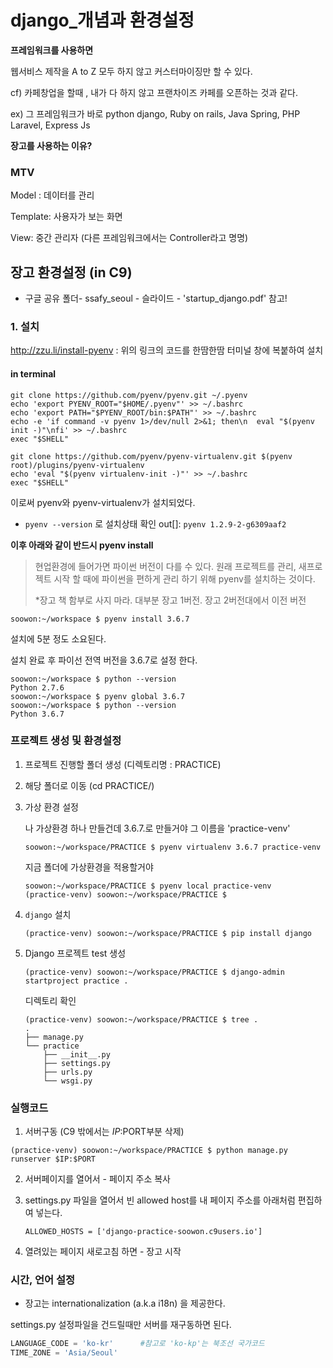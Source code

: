 #  django_개념과 환경설정

**프레임워크를 사용하면** 

웹서비스 제작을 A to Z 모두 하지 않고  커스터마이징만 할 수 있다. 

cf) 카페창업을 할때 , 내가 다 하지 않고 프랜차이즈 카페를 오픈하는 것과 같다. 

ex) 그 프레임워크가 바로 python django, Ruby on rails, Java Spring, PHP Laravel, Express Js  



**장고를 사용하는 이유?**



###  MTV

Model : 데이터를 관리

Template: 사용자가 보는 화면 

View: 중간 관리자 (다른 프레임워크에서는 Controller라고 명명)





## 장고 환경설정 (in C9)

* 구글 공유 폴더- ssafy_seoul - 슬라이드 - 'startup_django.pdf' 참고! 

###  1. 설치

http://zzu.li/install-pyenv : 위의 링크의 코드를 한땀한땀 터미널 창에 복붙하여 설치 

####  in terminal

``` shell
git clone https://github.com/pyenv/pyenv.git ~/.pyenv
echo 'export PYENV_ROOT="$HOME/.pyenv"' >> ~/.bashrc
echo 'export PATH="$PYENV_ROOT/bin:$PATH"' >> ~/.bashrc
echo -e 'if command -v pyenv 1>/dev/null 2>&1; then\n  eval "$(pyenv init -)"\nfi' >> ~/.bashrc
exec "$SHELL"

git clone https://github.com/pyenv/pyenv-virtualenv.git $(pyenv root)/plugins/pyenv-virtualenv
echo 'eval "$(pyenv virtualenv-init -)"' >> ~/.bashrc
exec "$SHELL"
```

이로써 pyenv와 pyenv-virtualenv가 설치되었다. 

- `pyenv --version` 로 설치상태 확인 out[]: `pyenv 1.2.9-2-g6309aaf2`

**이후 아래와 같이 반드시 pyenv install** 

> 현업환경에 들어가면 파이썬 버전이 다를 수 있다.  원래 프로젝트를 관리, 새프로젝트 시작 할 때에 파이썬을 편하게 관리 하기 위해 pyenv를 설치하는 것이다. 
>
> *장고 책 함부로 사지 마라. 대부분 장고 1버전.  장고 2버전대에서 이전 버전  

``` shell
soowon:~/workspace $ pyenv install 3.6.7
```

설치에 5분 정도 소요된다. 

설치 완료 후 파이선 전역 버전을 3.6.7로 설정 한다.

``` shell
soowon:~/workspace $ python --version
Python 2.7.6
soowon:~/workspace $ pyenv global 3.6.7
soowon:~/workspace $ python --version
Python 3.6.7
```

 

###  프로젝트 생성 및 환경설정

1. 프로젝트 진행할 폴더 생성 (디렉토리명 : PRACTICE)

2. 해당 폴더로 이동 (cd PRACTICE/)

3. 가상 환경 설정 

   나 가상환경 하나 만들건데 3.6.7.로 만들거야 그 이름을 'practice-venv'

   ```shell
   soowon:~/workspace/PRACTICE $ pyenv virtualenv 3.6.7 practice-venv 
   ```

   지금 폴더에 가상환경을 적용할거야 

   ``` shell
   soowon:~/workspace/PRACTICE $ pyenv local practice-venv
   (practice-venv) soowon:~/workspace/PRACTICE $
   ```

4. `django` 설치

   ``` shell
   (practice-venv) soowon:~/workspace/PRACTICE $ pip install django
   ```

5. Django 프로젝트 test 생성 

   ``` shell
   (practice-venv) soowon:~/workspace/PRACTICE $ django-admin startproject practice .
   ```

   디렉토리 확인 

   ```shell
   (practice-venv) soowon:~/workspace/PRACTICE $ tree .
   .
   ├── manage.py
   └── practice
       ├── __init__.py
       ├── settings.py
       ├── urls.py
       └── wsgi.py
   ```



### 실행코드

1.  서버구동 (C9 밖에서는 $IP:$PORT부분 삭제)

```shell
(practice-venv) soowon:~/workspace/PRACTICE $ python manage.py runserver $IP:$PORT
```

2. 서버페이지를 열어서 - 페이지 주소 복사

3. settings.py 파일을 열어서 빈 allowed host를 내 페이지 주소를 아래처럼 편집하여 넣는다. 

    `ALLOWED_HOSTS = ['django-practice-soowon.c9users.io']` 

4. 열려있는 페이지 새로고침 하면  - 장고 시작 





###  시간, 언어 설정

- 장고는 internationalization  (a.k.a i18n) 을 제공한다. 

settings.py 설정파일을 건드릴때만 서버를 재구동하면 된다.  

```python
LANGUAGE_CODE = 'ko-kr'      #참고로 'ko-kp'는 북조선 국가코드
TIME_ZONE = 'Asia/Seoul'
```

 